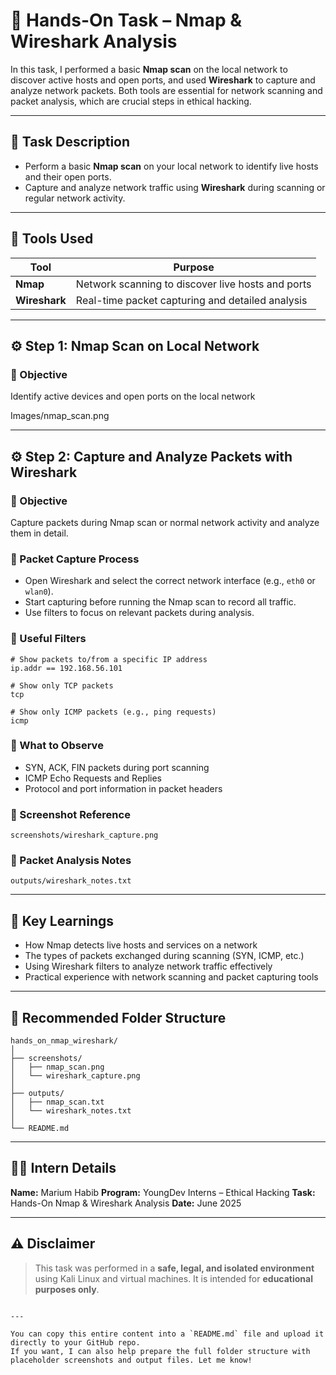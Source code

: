 # 📡 Hands-On Task – Nmap & Wireshark Analysis

In this task, I performed a basic **Nmap scan** on the local network to discover active hosts and open ports, and used **Wireshark** to capture and analyze network packets. Both tools are essential for network scanning and packet analysis, which are crucial steps in ethical hacking.

---

## 📝 Task Description

- Perform a basic **Nmap scan** on your local network to identify live hosts and their open ports.  
- Capture and analyze network traffic using **Wireshark** during scanning or regular network activity.

---

## 🔧 Tools Used

| Tool          | Purpose                                            |
|---------------|----------------------------------------------------|
| **Nmap**      | Network scanning to discover live hosts and ports |
| **Wireshark** | Real-time packet capturing and detailed analysis  |

---

## ⚙️ Step 1: Nmap Scan on Local Network

### 🔹 Objective

Identify active devices and open ports on the local network

Images/nmap_scan.png


---

## ⚙️ Step 2: Capture and Analyze Packets with Wireshark

### 🔹 Objective

Capture packets during Nmap scan or normal network activity and analyze them in detail.

### 🔹 Packet Capture Process

* Open Wireshark and select the correct network interface (e.g., `eth0` or `wlan0`).
* Start capturing before running the Nmap scan to record all traffic.
* Use filters to focus on relevant packets during analysis.

### 🔹 Useful Filters

```text
# Show packets to/from a specific IP address
ip.addr == 192.168.56.101

# Show only TCP packets
tcp

# Show only ICMP packets (e.g., ping requests)
icmp
```

### 🔹 What to Observe

* SYN, ACK, FIN packets during port scanning
* ICMP Echo Requests and Replies
* Protocol and port information in packet headers

### 📸 Screenshot Reference

`screenshots/wireshark_capture.png`

### 📄 Packet Analysis Notes

`outputs/wireshark_notes.txt`

---

## 🧠 Key Learnings

* How Nmap detects live hosts and services on a network
* The types of packets exchanged during scanning (SYN, ICMP, etc.)
* Using Wireshark filters to analyze network traffic effectively
* Practical experience with network scanning and packet capturing tools

---

## 📁 Recommended Folder Structure

```
hands_on_nmap_wireshark/
│
├── screenshots/
│   ├── nmap_scan.png
│   └── wireshark_capture.png
│
├── outputs/
│   ├── nmap_scan.txt
│   └── wireshark_notes.txt
│
└── README.md
```

---

## 👩‍💻 Intern Details

**Name:** Marium Habib
**Program:** YoungDev Interns – Ethical Hacking
**Task:** Hands-On Nmap & Wireshark Analysis
**Date:** June 2025

---

## ⚠️ Disclaimer

> This task was performed in a **safe, legal, and isolated environment** using Kali Linux and virtual machines. It is intended for **educational purposes only**.

```

---

You can copy this entire content into a `README.md` file and upload it directly to your GitHub repo.  
If you want, I can also help prepare the full folder structure with placeholder screenshots and output files. Let me know!
```
